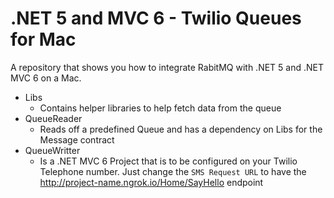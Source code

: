 # .NET 5 and MVC 6 - Twilio Queues for Mac
A repository that shows you how to integrate RabitMQ with .NET 5 and .NET MVC 6 on a Mac.

* Libs
  * Contains helper libraries to help fetch data from the queue
* QueueReader
  * Reads off a predefined Queue and has a dependency on Libs for the Message contract
* QueueWritter
  * Is a .NET MVC 6 Project that is to be configured on your Twilio Telephone number. Just change the `SMS Request URL` to have the http://project-name.ngrok.io/Home/SayHello endpoint
